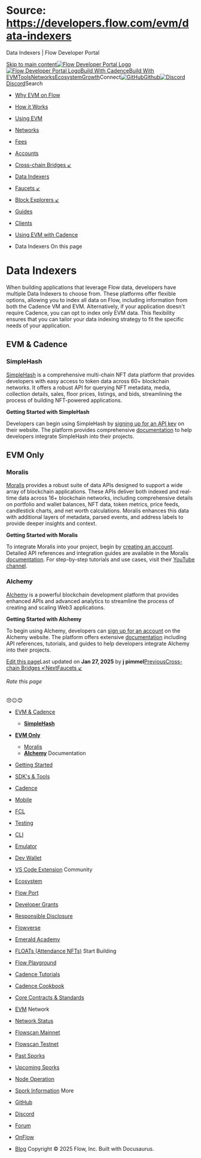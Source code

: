 # Source: https://developers.flow.com/evm/data-indexers




Data Indexers | Flow Developer Portal





[Skip to main content](#__docusaurus_skipToContent_fallback)[![Flow Developer Portal Logo](/img/flow-docs-logo-dark.png)![Flow Developer Portal Logo](/img/flow-docs-logo-light.png)](/)[Build With Cadence](/build/flow)[Build With EVM](/evm/about)[Tools](/tools/flow-cli)[Networks](/networks/flow-networks)[Ecosystem](/ecosystem)[Growth](/growth)Connect[![GitHub]()Github](https://github.com/onflow)[![Discord]()Discord](https://discord.gg/flow)Search

* [Why EVM on Flow](/evm/about)
* [How it Works](/evm/how-it-works)
* [Using EVM](/evm/using)
* [Networks](/evm/networks)
* [Fees](/evm/fees)
* [Accounts](/evm/accounts)
* [Cross-chain Bridges ↙](/evm/cross-chain-bridges)
* [Data Indexers](/evm/data-indexers)
* [Faucets ↙](/evm/faucets)
* [Block Explorers ↙](/evm/block-explorers)
* [Guides](/evm/guides/integrating-metamask)
* [Clients](/evm/clients/ethers)
* [Using EVM with Cadence](/evm/cadence/interacting-with-coa)


* Data Indexers
On this page
# Data Indexers

When building applications that leverage Flow data, developers have multiple Data Indexers to choose from. These platforms offer flexible options, allowing you to index all data on Flow, including information from both the Cadence VM and EVM. Alternatively, if your application doesn't require Cadence, you can opt to index only EVM data. This flexibility ensures that you can tailor your data indexing strategy to fit the specific needs of your application.

## EVM & Cadence[​](#evm--cadence "Direct link to EVM & Cadence")

### **SimpleHash**[​](#simplehash "Direct link to simplehash")

[SimpleHash](https://simplehash.com/) is a comprehensive multi-chain NFT data platform that provides developers with easy access to token data across 60+ blockchain networks. It offers a robust API for querying NFT metadata, media, collection details, sales, floor prices, listings, and bids, streamlining the process of building NFT-powered applications.

**Getting Started with SimpleHash**

Developers can begin using SimpleHash by [signing up for an API key](https://simplehash.com/) on their website. The platform provides comprehensive [documentation](https://docs.simplehash.com/reference/overview) to help developers integrate SimpleHash into their projects.

## **EVM Only**[​](#evm-only "Direct link to evm-only")

### Moralis[​](#moralis "Direct link to Moralis")

[Moralis](https://moralis.io/) provides a robust suite of data APIs designed to support a wide array of blockchain applications. These APIs deliver both indexed and real-time data across 16+ blockchain networks, including comprehensive details on portfolio and wallet balances, NFT data, token metrics, price feeds, candlestick charts, and net worth calculations. Moralis enhances this data with additional layers of metadata, parsed events, and address labels to provide deeper insights and context.

**Getting Started with Moralis**

To integrate Moralis into your project, begin by [creating an account](https://moralis.io/). Detailed API references and integration guides are available in the Moralis [documentation](https://docs.moralis.io/). For step-by-step tutorials and use cases, visit their [YouTube channel](https://www.youtube.com/c/MoralisWeb3).

### **Alchemy**[​](#alchemy "Direct link to alchemy")

[Alchemy](https://www.alchemy.com/) is a powerful blockchain development platform that provides enhanced APIs and advanced analytics to streamline the process of creating and scaling Web3 applications.

**Getting Started with Alchemy**

To begin using Alchemy, developers can [sign up for an account](https://www.alchemy.com/) on the Alchemy website. The platform offers extensive [documentation](https://docs.alchemy.com/) including API references, tutorials, and guides to help developers integrate Alchemy into their projects.

[Edit this page](https://github.com/onflow/docs/tree/main/docs/evm/data-indexers.md)Last updated on **Jan 27, 2025** by **j pimmel**[PreviousCross-chain Bridges ↙](/evm/cross-chain-bridges)[NextFaucets ↙](/evm/faucets)
###### Rate this page

😞😐😊

* [EVM & Cadence](#evm--cadence)
  + [**SimpleHash**](#simplehash)
* [**EVM Only**](#evm-only)
  + [Moralis](#moralis)
  + [**Alchemy**](#alchemy)
Documentation

* [Getting Started](/build/getting-started/contract-interaction)
* [SDK's & Tools](/tools)
* [Cadence](https://cadence-lang.org/docs/)
* [Mobile](/build/guides/mobile/overview)
* [FCL](/tools/clients/fcl-js)
* [Testing](/build/smart-contracts/testing)
* [CLI](/tools/flow-cli)
* [Emulator](/tools/emulator)
* [Dev Wallet](https://github.com/onflow/fcl-dev-wallet)
* [VS Code Extension](/tools/vscode-extension)
Community

* [Ecosystem](/ecosystem)
* [Flow Port](https://port.onflow.org/)
* [Developer Grants](https://github.com/onflow/developer-grants)
* [Responsible Disclosure](https://flow.com/flow-responsible-disclosure)
* [Flowverse](https://www.flowverse.co/)
* [Emerald Academy](https://academy.ecdao.org/)
* [FLOATs (Attendance NFTs)](https://floats.city/)
Start Building

* [Flow Playground](https://play.flow.com/)
* [Cadence Tutorials](https://cadence-lang.org/docs/tutorial/first-steps)
* [Cadence Cookbook](https://open-cadence.onflow.org)
* [Core Contracts & Standards](/build/core-contracts)
* [EVM](/evm/about)
Network

* [Network Status](https://status.onflow.org/)
* [Flowscan Mainnet](https://flowdscan.io/)
* [Flowscan Testnet](https://testnet.flowscan.io/)
* [Past Sporks](/networks/node-ops/node-operation/past-sporks)
* [Upcoming Sporks](/networks/node-ops/node-operation/upcoming-sporks)
* [Node Operation](/networks/node-ops)
* [Spork Information](/networks/node-ops/node-operation/spork)
More

* [GitHub](https://github.com/onflow)
* [Discord](https://discord.gg/flow)
* [Forum](https://forum.onflow.org/)
* [OnFlow](https://onflow.org/)
* [Blog](https://flow.com/blog)
Copyright © 2025 Flow, Inc. Built with Docusaurus.

